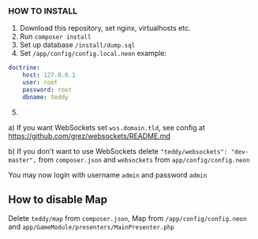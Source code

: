 ### HOW TO INSTALL

1. Download this repository, set nginx, virtualhosts etc.
2. Run `composer install`
3. Set up database `/install/dump.sql`
4. Set `/app/config/config.local.neon` example:
```yaml
doctrine:
	host: 127.0.0.1
	user: root
	password: root
	dbname: teddy
```
5.
a) If you want WebSockets set `wss.domain.tld`, see config at https://github.com/grez/websockets/README.md

b) If you don't want to use WebSockets delete `"teddy/websockets": "dev-master",` from `composer.json` and `websockets` from `app/config/config.neon`

You may now login with username `admin` and password `admin`

## How to disable Map

Delete `teddy/map` from `composer.json`, Map from `/app/config/config.neon` and `app/GameModule/presenters/MainPresenter.php`
